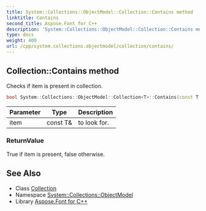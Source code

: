 ```yaml
---
title: System::Collections::ObjectModel::Collection::Contains method
linktitle: Contains
second_title: Aspose.Font for C++
description: 'System::Collections::ObjectModel::Collection::Contains method. Checks if item is present in collection in C++.'
type: docs
weight: 400
url: /cpp/system.collections.objectmodel/collection/contains/
---
```

## Collection::Contains method


Checks if item is present in collection.

```cpp
bool System::Collections::ObjectModel::Collection<T>::Contains(const T &item) const override
```


| Parameter | Type | Description |
| --- | --- | --- |
| item | const T\& | to look for. |

### ReturnValue

True if item is present, false otherwise.

## See Also

* Class [Collection](../)
* Namespace [System::Collections::ObjectModel](../../)
* Library [Aspose.Font for C++](../../../)
